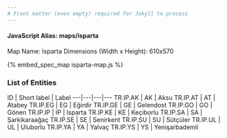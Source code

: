 ```yaml
---
# Front matter (even empty) required for Jekyll to process
---
```


#### JavaScript Alias: maps/isparta

Map Name: Isparta
Dimensions (Width x Height): 610x570



{% embed_spec_map isparta-map.js %}

### List of Entities

ID | Short label | Label
---|---|---|---
TR.IP.AK | AK | Aksu
TR.IP.AT | AT | Atabey
TR.IP.EG | EG | Eğirdir
TR.IP.GE | GE | Gelendost
TR.IP.GO | GO | Gönen
TR.IP.IP | IP | Isparta
TR.IP.KE | KE | Keçiborlu
TR.IP.SA | SA | Şarkikaraağaç
TR.IP.SE | SE | Senirkent
TR.IP.SU | SU | Sütçüler
TR.IP.UL | UL | Uluborlu
TR.IP.YA | YA | Yalvaç
TR.IP.YS | YS | Yenişarbademli